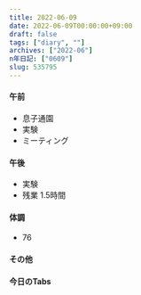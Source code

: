```yaml
---
title: 2022-06-09
date: 2022-06-09T00:00:00+09:00
draft: false
tags: ["diary", ""]
archives: ["2022-06"]
n年日記: ["0609"]
slug: 535795
---
```

#### 午前
- 息子通園
- 実験
- ミーティング
#### 午後
- 実験
- 残業 1.5時間
#### 体調
- 76
#### その他
#### 今日のTabs